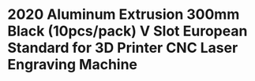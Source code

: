 # 2020 Aluminum Extrusion 300mm Black (10pcs/pack) V Slot European Standard for 3D Printer CNC Laser Engraving Machine
